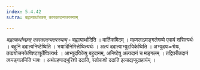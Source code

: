 ```yaml
---
index: 5.4.42
sutra: बह्वल्पार्थाच्छस् कारकादन्यतरस्याम्

---
```

_बह्वल्पार्थाच्छस् कारकादन्यतरस्याम्_ - बह्वल्पार्थादिति । वार्तिकमिदम् । मह्गलाऽमङ्गलेगम्ये एवायं शसित्यर्थः । बहूनि ददात्यनिष्टेष्विति । भयादिनिमित्तेष्वित्यर्थः । अल्पं ददात्याभ्युदयिकेष्विति । अभ्युदयः=श्रेयः, तत्प्रयोजनकेष्विष्टापूर्तेष्वित्यर्थः । आभ्युदयिकेषु बहुदानम्, अनिष्टेषु अल्पदानं च मङ्गलम् । तद्विपरीतदानं त्वमङ्गलमिति भावः । अर्थग्रहणाद्भूरिशो ददाति, स्तोकशो ददाति इत्याद्यप्युदाहार्यम् । 